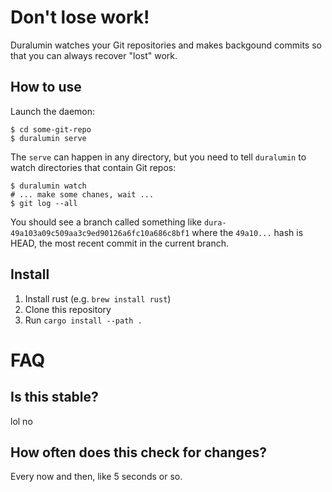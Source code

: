 # Don't lose work!
Duralumin watches your Git repositories and makes backgound commits so that you can always recover "lost" work.

## How to use
Launch the daemon:

```
$ cd some-git-repo
$ duralumin serve
```

The `serve` can happen in any directory, but you need to tell `duralumin` to watch directories that contain Git repos:

```
$ duralumin watch
# ... make some chanes, wait ...
$ git log --all
```

You should see a branch called something like `dura-49a103a09c509aa3c9ed90126a6fc10a686c8bf1` where the `49a10...` hash
is HEAD, the most recent commit in the current branch.

## Install

1. Install rust (e.g. `brew install rust`)
2. Clone this repository 
3. Run `cargo install --path .`


# FAQ
## Is this stable?
lol no

## How often does this check for changes?
Every now and then, like 5 seconds or so.

